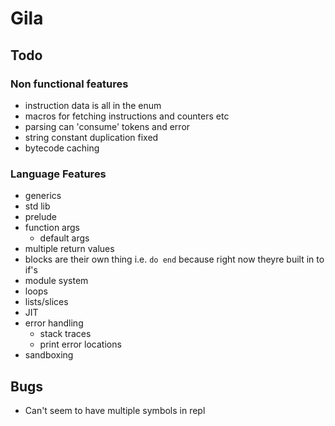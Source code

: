 # Gila


## Todo

### Non functional features
- instruction data is all in the enum
- macros for fetching instructions and counters etc
- parsing can 'consume' tokens and error
- string constant duplication fixed
- bytecode caching

### Language Features
- generics
- std lib
- prelude
- function args
    - default args
- multiple return values
- blocks are their own thing i.e. `do end` because right now theyre built in to if's
- module system
- loops
- lists/slices
- JIT
- error handling
    - stack traces
    - print error locations
- sandboxing

## Bugs
- Can't seem to have multiple symbols in repl